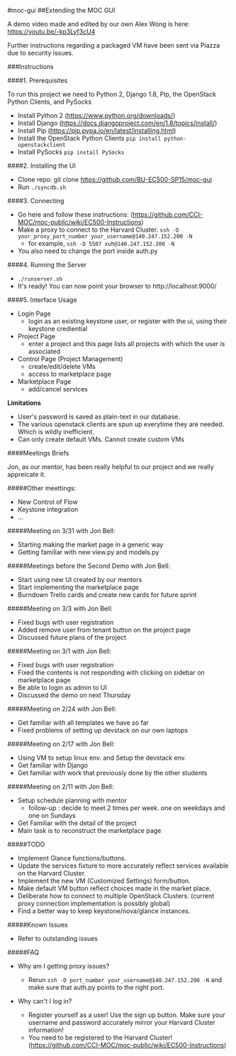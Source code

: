 #moc-gui
##Extending the MOC GUI

 A demo video made and edited by our own Alex Wong is here: https://youtu.be/-kp3Lyf3cU4
 
 Further instructions regarding a packaged VM have been sent via Piazza due to security issues.

###Instructions

####1. Prerequisites

To run this project we need to Python 2, Django 1.8, Pip, the OpenStack Python Clients, and PySocks

* Install Python 2 (https://www.python.org/downloads/)
* Install Django (https://docs.djangoproject.com/en/1.8/topics/install/)
* Install Pip (https://pip.pypa.io/en/latest/installing.html)
* Install the OpenStack Python Clients `pip install python-openstackclient`
* Install PySocks `pip install PySocks`

####2. Installing the UI

* Clone repo: git clone https://github.com/BU-EC500-SP15/moc-gui
* Run `./syncdb.sh`

####3. Connecting

* Go here and follow these instructions: (https://github.com/CCI-MOC/moc-public/wiki/EC500-Instructions)
* Make a proxy to connect to the Harvard Cluster. `ssh -D your_proxy_port_number your_username@140.247.152.200 -N`
  * for example, `ssh -D 5507 xuh@140.247.152.200 -N`
* You also need to change the port inside auth.py 

####4. Running the Server

* `./runserver.sh`
* It's ready! You can now point your browser to http://localhost:9000/

####5. Interface Usage

* Login Page
  * login as an existing keystone user, or register with the ui, using their keystone crediential
* Project Page
  * enter a project and this page lists all projects with which the user is associated 
* Control Page (Project Management)
  * create/edit/delete VMs
  * access to marketplace page
* Marketplace Page
  * add/cancel services 

**Limitations**
* User's password is saved as plain-text in our database. 
* The various openstack clients are spun up everytime they are needed. Which is wildly inefficient. 
* Can only create default VMs. Cannot create custom VMs 

####Meetings Briefs 

Jon, as our mentor, has been really helpful to our project and we really appreicate it. 

#####Other meettings:

* New Control of Flow
* Keystone integration
* ...

#####Meeting on 3/31 with Jon Bell:
* Starting making the market page in a generic way
* Getting familiar with new view.py and models.py 


#####Meetings before the Second Demo with Jon Bell:
* Start using new UI created by our mentors
* Start implementing the marketplace page
* Burndown Trello cards and create new cards for future sprint


#####Meeting on 3/3 with Jon Bell:
* Fixed bugs with user registration
* Added remove user from tenant button on the project page
* Discussed future plans of the project

#####Meeting on 3/1 with Jon Bell:
* Fixed bugs with user registration
* Fixed the contents is not responding with clicking on sidebar on marketplace page
* Be able to login as admin to UI
* Discussed the demo on next Thursday

#####Meeting on 2/24 with Jon Bell:
* Get familiar with all templates we have so far
* Fixed problems of setting up devstack on our own laptops

#####Meeting on 2/17 with Jon Bell:
* Using VM to setup linux env. and Setup the devstack env.
* Get familiar with Django
* Get familiar with work that previously done by the other students

#####Meeting on 2/11 with Jon Bell:
* Setup schedule planning with mentor
  * follow-up : decide to meet 2 times per week. one on weekdays and one on Sundays
* Get Familiar with the detail of the project
* Main task is to reconstruct the marketplace page

#####TODO

* Implement Glance functions/buttons. 
* Update the services fixture to more accurately reflect services available on the Harvard Cluster. 
* Implement the new VM (Customized Settings) form/button. 
* Make default VM button reflect choices made in the market place. 
* Deliberate how to connect to multiple OpenStack Clusters. (current proxy connection implementation is possibly global)
* Find a better way to keep keystone/nova/glance instances. 

#####Known Issues

* Refer to outstanding issues

#####FAQ

* Why am I getting proxy issues?
  * Rerun `ssh -D port_number your_username@140.247.152.200 -N` and make sure that auth.py points to the right port.

* Why can't I log in?
  * Register yourself as a user! Use the sign up button. Make sure your username and password accurately mirror your Harvard Cluster information!
  * You need to be registered to the Harvard Cluster! (https://github.com/CCI-MOC/moc-public/wiki/EC500-Instructions)

